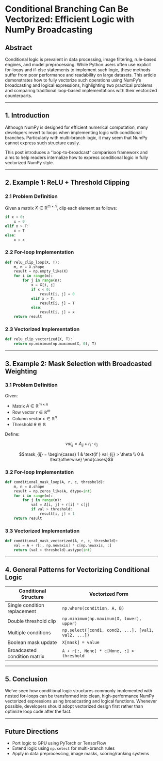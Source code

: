 
# Conditional Branching Can Be Vectorized: Efficient Logic with NumPy Broadcasting

## Abstract

Conditional logic is prevalent in data processing, image filtering, rule-based engines, and model preprocessing. While Python users often use explicit for-loops and if-else statements to implement such logic, these methods suffer from poor performance and readability on large datasets. This article demonstrates how to fully vectorize such operations using NumPy’s broadcasting and logical expressions, highlighting two practical problems and comparing traditional loop-based implementations with their vectorized counterparts.

---

## 1. Introduction

Although NumPy is designed for efficient numerical computation, many developers revert to loops when implementing logic with conditional branches. Particularly with multi-branch logic, it may seem that NumPy cannot express such structure easily.

This post introduces a “loop-to-broadcast” comparison framework and aims to help readers internalize how to express conditional logic in fully vectorized NumPy style.

---

## 2. Example 1: ReLU + Threshold Clipping

### 2.1 Problem Definition

Given a matrix $X \in \mathbb{R}^{m \times n}$, clip each element as follows:

```python
if x < 0:
    x = 0
elif x > T:
    x = T
else:
    x = x
```

### 2.2 For-loop Implementation

```python
def relu_clip_loop(X, T):
    m, n = X.shape
    result = np.empty_like(X)
    for i in range(m):
        for j in range(n):
            x = X[i, j]
            if x < 0:
                result[i, j] = 0
            elif x > T:
                result[i, j] = T
            else:
                result[i, j] = x
    return result
```

### 2.3 Vectorized Implementation

```python
def relu_clip_vectorized(X, T):
    return np.minimum(np.maximum(X, 0), T)
```

---

## 3. Example 2: Mask Selection with Broadcasted Weighting

### 3.1 Problem Definition

Given:

- Matrix $A \in \mathbb{R}^{m \times n}$
- Row vector $r \in \mathbb{R}^m$
- Column vector $c \in \mathbb{R}^n$
- Threshold $\theta \in \mathbb{R}$

Define:

```math
val_{ij} = A_{ij} + r_i \cdot c_j
```
```math
mask_{ij} =
\begin{cases}
1 & \text{if } val_{ij} > \theta \\
0 & \text{otherwise}
\end{cases}
```

### 3.2 For-loop Implementation

```python
def conditional_mask_loop(A, r, c, threshold):
    m, n = A.shape
    result = np.zeros_like(A, dtype=int)
    for i in range(m):
        for j in range(n):
            val = A[i, j] + r[i] * c[j]
            if val > threshold:
                result[i, j] = 1
    return result
```

### 3.3 Vectorized Implementation

```python
def conditional_mask_vectorized(A, r, c, threshold):
    val = A + r[:, np.newaxis] * c[np.newaxis, :]
    return (val > threshold).astype(int)
```

---

## 4. General Patterns for Vectorizing Conditional Logic

| Conditional Structure      | Vectorized Form                                      |
|----------------------------|------------------------------------------------------|
| Single condition replacement | `np.where(condition, A, B)`                       |
| Double threshold clip       | `np.minimum(np.maximum(X, lower), upper)`         |
| Multiple conditions         | `np.select([cond1, cond2, ...], [val1, val2, ...])` |
| Boolean mask update         | `X[mask] = value`                                  |
| Broadcasted condition matrix| `A + r[:, None] * c[None, :] > threshold`         |

---

## 5. Conclusion

We’ve seen how conditional logic structures commonly implemented with nested for-loops can be transformed into clean, high-performance NumPy vectorized expressions using broadcasting and logical functions. Whenever possible, developers should adopt vectorized design first rather than optimize loop code after the fact.

---

## Future Directions

- Port logic to GPU using PyTorch or TensorFlow
- Extend logic using `np.select` for multi-branch rules
- Apply in data preprocessing, image masks, scoring/ranking systems
